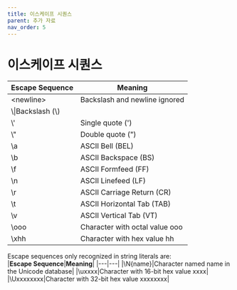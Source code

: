 ```yaml
---
title: 이스케이프 시퀀스
parent: 추가 자료
nav_order: 5
---
```

# 이스케이프 시퀀스  

|**Escape Sequence**|**Meaning**|
|---|---|
|\<newline>|Backslash and newline ignored|
|\\\\|Backslash (\\)|
|\\'|Single quote (')|
|\\"|Double quote (")|
|\\a|ASCII Bell (BEL)|
|\\b|ASCII Backspace (BS)|
|\\f|ASCII Formfeed (FF)|
|\\n|ASCII Linefeed (LF)|
|\\r|ASCII Carriage Return (CR)|
|\\t|ASCII Horizontal Tab (TAB)|
|\\v|ASCII Vertical Tab (VT)|
|\\ooo|Character with octal value ooo|
|\\xhh|Character with hex value hh|

Escape sequences only recognized in string literals are:  
|**Escape Sequence**|**Meaning**|
|---|---|
|\\N{name}|Character named name in the Unicode database|
|\\uxxxx|Character with 16-bit hex value xxxx|
|\\Uxxxxxxxx|Character with 32-bit hex value xxxxxxxx|